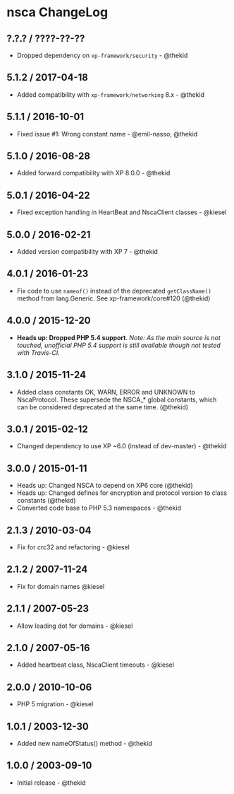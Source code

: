 nsca ChangeLog
========================================================================

## ?.?.? / ????-??-??

* Dropped dependency on `xp-framework/security` - @thekid

## 5.1.2 / 2017-04-18

* Added compatibility with `xp-framework/networking` 8.x - @thekid

## 5.1.1 / 2016-10-01

* Fixed issue #1: Wrong constant name - @emil-nasso, @thekid

## 5.1.0 / 2016-08-28

* Added forward compatibility with XP 8.0.0 - @thekid

## 5.0.1 / 2016-04-22

* Fixed exception handling in HeartBeat and NscaClient classes - @kiesel

## 5.0.0 / 2016-02-21

* Added version compatibility with XP 7 - @thekid

## 4.0.1 / 2016-01-23

* Fix code to use `nameof()` instead of the deprecated `getClassName()`
  method from lang.Generic. See xp-framework/core#120
  (@thekid)

## 4.0.0 / 2015-12-20

* **Heads up: Dropped PHP 5.4 support**. *Note: As the main source is not
  touched, unofficial PHP 5.4 support is still available though not tested
  with Travis-CI*.

## 3.1.0 / 2015-11-24

* Added class constants OK, WARN, ERROR and UNKNOWN to NscaProtocol. These
  supersede the NSCA_* global constants, which can be considered deprecated
  at the same time.
  (@thekid)

## 3.0.1 / 2015-02-12

* Changed dependency to use XP ~6.0 (instead of dev-master) - @thekid

## 3.0.0 / 2015-01-11

* Heads up: Changed NSCA to depend on XP6 core (@thekid)
* Heads up: Changed defines for encryption and protocol version to class
  constants (@thekid)
* Converted code base to PHP 5.3 namespaces - @thekid

## 2.1.3 / 2010-03-04

* Fix for crc32 and refactoring - @kiesel

## 2.1.2 / 2007-11-24

* Fix for domain names @kiesel

## 2.1.1 / 2007-05-23

* Allow leading dot for domains - @kiesel

## 2.1.0 / 2007-05-16

* Added heartbeat class, NscaClient timeouts - @kiesel

## 2.0.0 / 2010-10-06

* PHP 5 migration - @kiesel 

## 1.0.1 / 2003-12-30

* Added new nameOfStatus() method - @thekid

## 1.0.0 / 2003-09-10

* Initial release - @thekid
